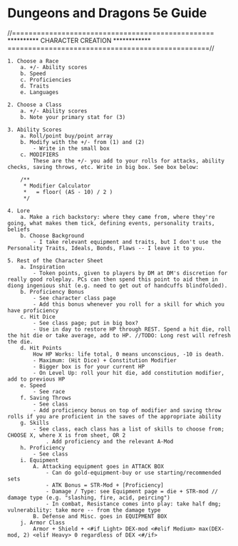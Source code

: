 # Dungeons and Dragons 5e Guide

//=================================================
  **********	CHARACTER CREATION	  ************
  =================================================//

	1. Choose a Race
		a. +/- Ability scores
		b. Speed
		c. Proficiencies
		d. Traits
		e. Languages

	2. Choose a Class
		a. +/- Ability scores
		b. Note your primary stat for (3)

	3. Ability Scores
		a. Roll/point buy/point array
		b. Modify with the +/- from (1) and (2)
			- Write in the small box
		c. MODIFIERS
			These are the +/- you add to your rolls for attacks, ability checks, saving throws, etc. Write in big box. See box below:

		/**
		 * Modifier Calculator
		 *   = floor( (AS - 10) / 2 )
		 */

	4. Lore
		a. Make a rich backstory: where they came from, where they're going, what makes them tick, defining events, personality traits, beliefs
		b. Choose Background
			- I take relevant equipment and traits, but I don't use the Personality Traits, Ideals, Bonds, Flaws -- I leave it to you.

	5. Rest of the Character Sheet
		a. Inspiration
			- Token points, given to players by DM at DM's discretion for really good roleplay. PCs can then spend this point to aid them in diong ingenious shit (e.g. need to get out of handcuffs blindfolded). 
		b. Proficiency Bonus
			- See character class page
			- Add this bonus whenever you roll for a skill for which you have proficiency
		c. Hit Dice
			- See class page; put in big box?
			- Use in day to restore HP through REST. Spend a hit die, roll the hit die or take average, add to HP. //TODO: Long rest will refresh the die.
		d. Hit Points
			How HP Works: life total, 0 means unconscious, -10 is death.
			- Maximum: (Hit Dice) + Constitution Modifier
			- Bigger box is for your current HP
			- On Level Up: roll your hit die, add constitution modifier, add to previous HP
		e. Speed
			- See race
		f. Saving Throws
			- See class
			- Add proficiency bonus on top of modifier and saving throw rolls if you are proficient in the saves of the appropriate ability
		g. Skills
			- See class, each class has a list of skills to choose from; CHOOSE X, where X is from sheet, OR 2
				. Add proficiency and the relevant A-Mod
		h. Proficiency
			- See class
		i. Equipment
			A. Attacking equipment goes in ATTACK BOX
				- Can do gold-equipment-buy or use starting/recommended sets
				- ATK Bonus = STR-Mod + [Proficiency]
				- Damage / Type: see Equipment page = die + STR-mod // damage type (e.g. "slashing, fire, acid, peircing")
				- In combat, Resistance comes into play: take half dmg; vulnerability: take more -- from the damage type 
			B. Defense and Misc. goes in EQUIPMENT BOX
		j. Armor Class
			Armor + Shield + <#if Light> DEX-mod <#elif Medium> max(DEX-mod, 2) <elif Heavy> 0 regardless of DEX <#/if>












